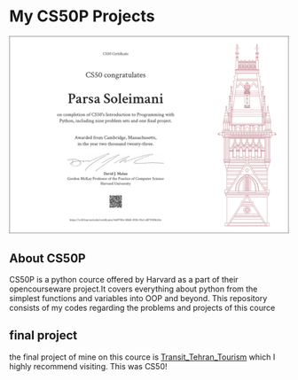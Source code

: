 # My CS50P Projects
![My CS50P cerificate](certificates/CS50P.png) 
## About CS50P
CS50P is a python cource offered by Harvard as a part of their opencourseware project.It covers everything about python from the simplest functions and variables into OOP and beyond.
This repository consists of my codes regarding the problems and projects of this cource
## final project
the final project of mine on this cource is [Transit_Tehran_Tourism](https://github.com/parsoli83/Transit_Tehran_Tourism) which I highly recommend visiting.
This was CS50!